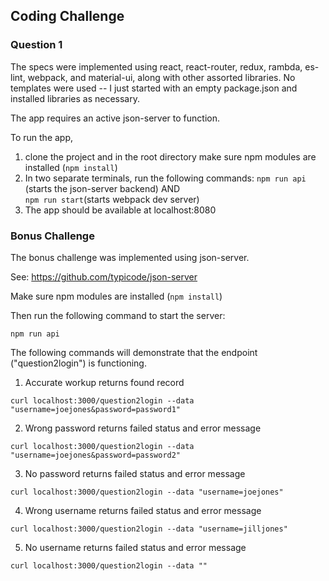 ## Coding Challenge 

### Question 1

The specs were implemented using react, react-router, redux, rambda, es-lint, webpack, and material-ui, along with 
other assorted libraries. No templates were used -- I just started with an empty package.json and installed 
libraries as necessary.

The app requires an active json-server to function.  

To run the app, 

1) clone the project and in the root directory make sure npm modules are installed (`npm install`)
2) In two separate terminals, run the following commands:
    `npm run api` (starts the json-server backend)  AND  
    `npm run start`(starts webpack dev server)
3) The app should be available at localhost:8080
    
### Bonus Challenge

The bonus challenge was implemented using json-server.

See: https://github.com/typicode/json-server

Make sure npm modules are installed (`npm install`)

Then run the following command to start the server:

`npm run api`

The following commands will demonstrate that the endpoint ("question2login") is functioning.

1) Accurate workup returns found record

`curl localhost:3000/question2login --data "username=joejones&password=password1"`

2) Wrong password returns failed status and error message

`curl localhost:3000/question2login --data "username=joejones&password=password2"`

3) No password returns failed status and error message

`curl localhost:3000/question2login --data "username=joejones"`

4) Wrong username returns failed status and error message

`curl localhost:3000/question2login --data "username=jilljones"`

5) No username returns failed status and error message

`curl localhost:3000/question2login --data ""`
